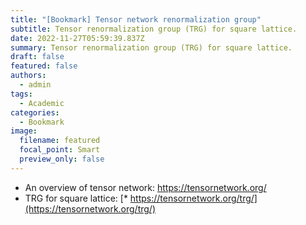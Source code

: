 ```yaml
---
title: "[Bookmark] Tensor network renormalization group"
subtitle: Tensor renormalization group (TRG) for square lattice.
date: 2022-11-27T05:59:39.837Z
summary: Tensor renormalization group (TRG) for square lattice.
draft: false
featured: false
authors:
  - admin
tags:
  - Academic
categories:
  - Bookmark
image:
  filename: featured
  focal_point: Smart
  preview_only: false
---
```

*  An﻿ overview of tensor network: <https://tensornetwork.org/>
* T﻿RG for square lattice: [\* https://tensornetwork.org/trg/](https://tensornetwork.org/trg/)